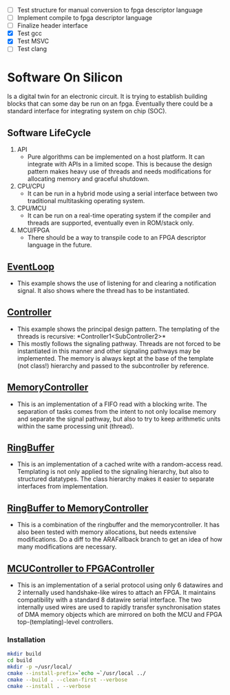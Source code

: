 - [ ] Test structure for manual conversion to fpga descriptor language
- [ ] Implement compile to fpga descriptor language
- [ ] Finalize header interface
- [x] Test gcc
- [x] Test MSVC
- [ ] Test clang
# Software On Silicon
Is a digital twin for an electronic circuit. It is trying to establish building blocks that can some day be run on an fpga. Eventually there could be a standard interface for integrating system on chip (SOC).
## Software LifeCycle
1. API
   - Pure algorithms can be implemented on a host platform. It can integrate with APIs in a limited scope. This is because the design pattern makes heavy use of threads and needs modifications for allocating memory and graceful shutdown.
2. CPU/CPU
   - It can be run in a hybrid mode using a serial interface between two traditional multitasking operating system.
3. CPU/MCU
   - It can be run on a real-time operating system if the compiler and threads are supported, eventually even in ROM/stack only.
4. MCU/FPGA
   - There should be a way to transpile code to an FPGA descriptor language in the future.
## [EventLoop](impl/EventLoop.cpp)
- This example shows the use of listening for and clearing a notification signal. It also shows where the thread has to be instantiated.
## [Controller](impl/Controller.cpp)
- This example shows the principal design pattern. The templating of the threads is recursive:
  \*Controller1<SubController2<SubController3>>\*
- This mostly follows the signaling pathway. Threads are not forced to be instantiated in this manner and other signaling pathways may be implemented. The memory is always kept at the base of the template (not class!) hierarchy and passed to the subcontroller by reference.
## [MemoryController](impl/MemoryController.cpp)
- This is an implementation of a FIFO read with a blocking write. The separation of tasks comes from the intent to not only localise memory and separate the signal pathway, but also to try to keep arithmetic units within the same processing unit (thread).
## [RingBuffer](impl/RingBuffer.cpp)
- This is an implementation of a cached write with a random-access read. Templating is not only applied to the signaling hierarchy, but also to structured datatypes. The class hierarchy makes it easier to separate interfaces from implementation.
## [RingBuffer to MemoryController](impl/RingToMemory.cpp)
- This is a combination of the ringbuffer and the memorycontroller. It has also been tested with memory allocations, but needs extensive modifications. Do a diff to the ARAFallback branch to get an idea of how many modifications are necessary.
## [MCUController to FPGAController](impl/MCUFPGA.cpp)
- This is an implementation of a serial protocol using only 6 datawires and 2 internally used handshake-like wires to attach an FPGA. It maintains compatibility with a standard 8 datawire serial interface. The two internally used wires are used to rapidly transfer synchronisation states of DMA memory objects which are mirrored on both the MCU and FPGA top-(templating)-level controllers.
### Installation
```sh
mkdir build
cd build
mkdir -p ~/usr/local/
cmake --install-prefix=`echo ~`/usr/local ../
cmake --build . --clean-first --verbose
cmake --install . --verbose
```
